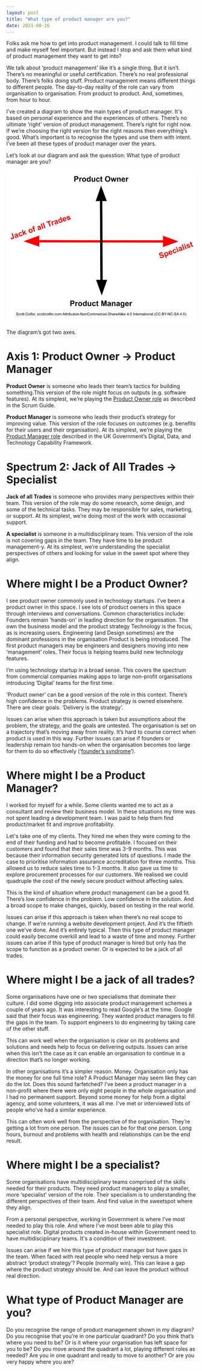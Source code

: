 ```yaml
---
layout: post
title: "What type of product manager are you?"
date: 2021-08-16
---
```


Folks ask me how to get into product management. I could talk to fill time and make myself feel important. But instead I stop and ask them what kind of product management they want to get into?

We talk about ‘product management’ like it’s a single thing. But it isn’t. There’s no meaningful or useful certification. There’s no real professional body. There’s folks doing stuff. Product management means different things to different people. The day-to-day reality of the role can vary from organisation to organisation. From product to product. And, sometimes, from hour to hour. 

I’ve created a diagram to show the main types of product manager. It's based on personal experience and the experiences of others. There’s no ultimate ‘right’ version of product management. There’s right for right now. If we’re choosing the right version for the right reasons then everything’s good. What’s important is to recognise the types and use them with intent. I’ve been all these types of product manager over the years.

Let’s look at our diagram and ask the quesstion: What type of product manager are you?

![Type of Product Manager Quadrant Diagram by Scott Colfer](/assets/product_quadrant.jpg)

The diagram’s got two axes. 

# Axis 1: Product Owner → Product Manager

**Product Owner** is someone who leads their team’s tactics for building something.This version of the role might focus on outputs (e.g. software features). At its simplest, we’re playing the [Product Owner role](https://scrumguides.org/scrum-guide.html#product-owner) as described in the Scrum Guide.

**Product Manager** is someone who leads their product’s strategy for improving value. This version of the role focuses on outcomes (e.g. benefits for their users and their organisation). At its simplest, we’re playing the [Product Manager role](https://www.gov.uk/guidance/product-manager) described in the UK Government’s Digital, Data, and Technology Capability Framework.

# Spectrum 2: Jack of All Trades → Specialist

**Jack of all Trades** is someone who provides many perspectives within their team. This version of the role may do some research, some design, and some of the technical tasks. They may be responsible for sales, marketing, or support. At its simplest, we’re doing most of the work with occasional support.

**A specialist** is someone in a multidisciplinary team. This version of the role is not covering gaps in the team. They have time to be product management-y. At its simplest, we’re understanding the specialist perspectives of others and looking for value in the sweet spot where they align.

# Where might I be a Product Owner?

I see product owner commonly used in technology startups. I’ve been a product owner in this space. I see lots of product owners in this space through interviews and conversations. Common characteristics include:
Founders remain 'hands-on' in leading direction for the organisation. The own the business model and the product strategy
Technology is the focus, as is increasing users. Engineering (and Design sometimes) are the dominant professions in the organisation
Product is being introduced. The first product managers may be engineers and designers moving into new ‘management’ roles. Their focus is helping teams build new technology features.

I’m using technology startup in a broad sense. This covers the spectrum from commercial companies making apps to large non-profit organisations introducing ‘Digital’ teams for the first time.

‘Product owner’ can be a good version of the role in this context. There’s high confidence in the problems. Product strategy is owned elsewhere. There are clear goals. ‘Delivery is the strategy’. 

Issues can arise when this approach is taken but assumptions about the problem, the strategy, and the goals are untested. The organisation is set on a trajectory that’s moving away from reality. It’s hard to course correct when product is used in this way. Further issues can arise if founders or leadership remain too hands-on when the organisation becomes too large for them to do so effectively (‘[founder’s syndrome](https://en.wikipedia.org/wiki/Founder%27s_syndrome#:~:text=Founder%27s%20syndrome%20(also%20founderitis)%20is,a%20wide%20range%20of%20problems.)’).

# Where might I be a Product Manager?

I worked for myself for a while. Some clients wanted me to act as a consultant and review their business model. In these situations my time was not spent leading a development team. I was paid to help them find product/market fit and improve profitability.

Let's take one of my clients. They hired me when they were coming to the end of their funding and had to become profitable. I focused on their customers and found that their sales time was 3-9 months. This was because their information security generated lots of questions. I made the case to prioritise information assurance accreditation for three months. This allowed us to reduce sales time to 1-3 months. It also gave us time to explore procurement processes for our customers. We realised we could quadruple the cost of the newly secure product without affecting sales.

This is the kind of situation where product management can be a good fit. There’s low confidence in the problem. Low confidence in the solution. And a broad scope to make changes, quickly, based on testing in the real world.

Issues can arise if this approach is taken when there’s no real scope to change. If we’re running a website development project. And it’s the fiftieth one we’ve done. And it’s entirely typical. Then this type of product manager could easily become overkill and lead to a waste of time and money. Further issues can arise if this type of product manager is hired but only has the scope to function as a product owner. Or is expected to be a jack of all trades.

# Where might I be a jack of all trades?

Some organisations have one or two specialisms that dominate their culture. I did some digging into associate product management schemes a couple of years ago. It was interesting to read Google’s at the time. Google said that their focus was engineering. They wanted product managers to fill the gaps in the team. To support engineers to do engineering by taking care of the other stuff. 

This can work well when the organisation is clear on its problems and solutions and needs help to focus on delivering outputs. Issues can arise when this isn’t the case as it can enable an organisation to continue in a direction that’s no longer working.

In other organisations it’s a simpler reason. Money. Organisation only has the money for one full time role? A Product Manager may seem like they can do the lot. Does this sound farfetched? I’ve been a product manager in a non-profit where there were only eight people in the whole organisation and I had no permanent support. Beyond some money for help from a digital agency, and some volunteers, it was all me. I've met or interviewed lots of people who've had a similar experience.

This can often work well from the perspective of the organisation. They’re getting a lot from one person. The issues can be for that one person. Long hours, burnout and problems with health and relationships can be the end result.

# Where might I be a specialist?

Some organisations have multidisciplinary teams comprised of the skills needed for their products. They need product managers to play a smaller, more ‘specialist’ version of the role. Their specialism is to understanding the different perspectives of their team. And find value in the sweetspot where they align.

From a personal perspective, working in Government is where I’ve most needed to play this role. And where I’ve most been able to play this specialist role. Digital products created in-house within Government need to have multidisciplinary teams. It's a condition of their investment.

Issues can arise if we hire this type of product manager but have gaps in the team. When faced with real people who need help versus a more abstract ‘product strategy’? People (normally win). This can leave a gap where the product strategy should be. And can leave the product without real direction.

# What type of Product Manager are you?

Do you recognise the range of product management shown in my diagram? Do you recognise that you’re in one particular quadrant? Do you think that’s where you need to be? Or is it where your organisation has left space for you to be? Do you move around the quadrant a lot, playing different roles as needed? Are you in one quadrant and ready to move to another? Or are you very happy where you are?
